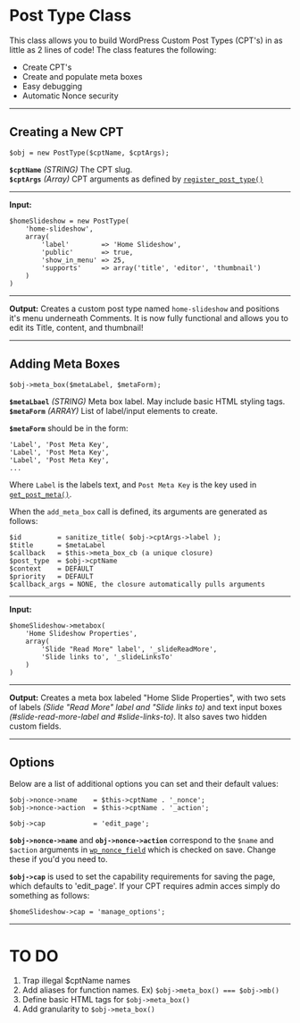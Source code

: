 Post Type Class
===============
This class allows you to build WordPress Custom Post Types (CPT's) in as little as 2 lines of code! The class features the following:

* Create CPT's
* Create and populate meta boxes
* Easy debugging
* Automatic Nonce security

*************************************************************

## Creating a New CPT ##

    $obj = new PostType($cptName, $cptArgs);

**`$cptName`**    _(STRING)_    The CPT slug.  
**`$cptArgs`**    _(Array)_     CPT arguments as defined by [`register_post_type()`](http://codex.wordpress.org/Function_Reference/register_post_type)

- - - - - - - - - - - - - - - - - - - - - - - - - - - - - - - 

**Input:**
    
    $homeSlideshow = new PostType(
        'home-slideshow',
        array(
            'label'        => 'Home Slideshow',
            'public'       => true,
            'show_in_menu' => 25,
            'supports'     => array('title', 'editor', 'thumbnail')
        )
    )

- - - - - - - - - - - - - - - - - - - - - - - - - - - - - - - 
    
**Output:**
Creates a custom post type named `home-slideshow` and positions it's menu underneath Comments. It is now fully functional and allows you to edit its Title, content, and thumbnail!

*************************************************************

## Adding Meta Boxes ##

    $obj->meta_box($metaLabel, $metaForm);

**`$metaLbael`**    _(STRING)_ Meta box label. May include basic HTML styling tags.
**`$metaForm`**    _(ARRAY)_ List of label/input elements to create.

**`$metaForm`** should be in the form:

    'Label', 'Post Meta Key',
    'Label', 'Post Meta Key',
    'Label', 'Post Meta Key',
    ...

Where `Label` is the labels text, and `Post Meta Key` is the key used in [`get_post_meta()`](http://codex.wordpress.org/Function_Reference/get_post_meta).

When the `add_meta_box` call is defined, its arguments are generated as follows:

    $id         = sanitize_title( $obj->cptArgs->label );
    $title      = $metaLabel
    $callback   = $this->meta_box_cb (a unique closure)
    $post_type  = $obj->cptName
    $context    = DEFAULT
    $priority   = DEFAULT
    $callback_args = NONE, the closure automatically pulls arguments

- - - - - - - - - - - - - - - - - - - - - - - - - - - - - - - 

**Input:**
    
    $homeSlideshow->metabox(
        'Home Slideshow Properties',
        array(
            'Slide "Read More" label', '_slideReadMore',
            'Slide links to', '_slideLinksTo'
        )
    )

- - - - - - - - - - - - - - - - - - - - - - - - - - - - - - - 
    
**Output:**
Creates a meta box labeled "Home Slide Properties", with two sets of labels _(Slide "Read More" label and "Slide links to)_ and text input boxes _(#slide-read-more-label and #slide-links-to)_. It also saves two hidden custom fields.


*************************************************************

## Options ##
Below are a list of additional options you can set and their default values:

    $obj->nonce->name    = $this->cptName . '_nonce';
    $obj->nonce->action  = $this->cptName . '_action';

    $obj->cap            = 'edit_page';


**`$obj->nonce->name`** and **`obj->nonce->action`** correspond to the `$name` and `$action` arguments in [`wp_nonce_field`](http://codex.wordpress.org/Function_Reference/wp_nonce_field) which is checked on save. Change these if you'd you need to.

**`$obj->cap`** is used to set the capability requirements for saving the page, which defaults to 'edit_page'. If your CPT requires admin acces simply do something as follows:

    $homeSlideshow->cap = 'manage_options';

*************************************************************

TO DO
=====
1. Trap illegal $cptName names
2. Add aliases for function names. Ex) `$obj->meta_box() === $obj->mb()`
3. Define basic HTML tags for `$obj->meta_box()`
4. Add granularity to `$obj->meta_box()`